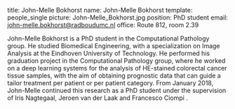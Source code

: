 title: John-Melle Bokhorst
name: John-Melle Bokhorst
template: people_single
picture: John-Melle_Bokhorst.jpg
position: PhD student
email: john-melle.bokhorst@radboudumc.nl
office: Route 812, room 2.39

John-Melle Bokhorst is a PhD student in the Computational Pathology group. He studied Biomedical Engineering, with a specialization on Image Analysis at  the Eindhoven University of Technology. He performed his graduation project in the Computational Pathology group, where he worked on a deep learning systems for the analysis of HE-stained colorectal cancer tissue samples, with the aim of obtaining prognostic data that can guide a tailor treatment per patient or per patient category. From January 2018, John-Melle continued this research as a PhD student under the supervision of Iris Nagtegaal, Jeroen van der Laak and Francesco Ciompi .
